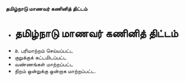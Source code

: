 **தமிழ்நாடு மாணவர் கணினித் திட்டம்**
- # தமிழ்நாடு மாணவர் கணினித் திட்டம்
- a. பரிமாற்றம் செய்யப்பட்ட
- குறுக்குக் கட்டமிடப்பட்ட
- வண்ணங்கள் மாற்றப்பட்ட
- நிறம் ஒன்றுக்கு ஒன்றாக மாற்றப்பட்ட.

